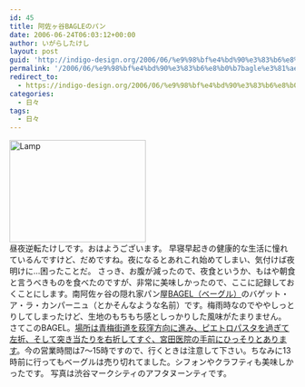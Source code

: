 ```yaml
---
id: 45
title: 阿佐ヶ谷BAGLEのパン
date: 2006-06-24T06:03:12+00:00
author: いがらしたけし
layout: post
guid: 'http://indigo-design.org/2006/06/%e9%98%bf%e4%bd%90%e3%83%b6%e8%b0%b7bagle%e3%81%ae%e3%83%91%e3%83%b3/'
permalink: '/2006/06/%e9%98%bf%e4%bd%90%e3%83%b6%e8%b0%b7bagle%e3%81%ae%e3%83%91%e3%83%b3/'
redirect_to:
  - https://indigo-design.org/2006/06/%e9%98%bf%e4%bd%90%e3%83%b6%e8%b0%b7bagle%e3%81%ae%e3%83%91%e3%83%b3/
categories:
  - 日々
tags:
  - 日々
---
```

<a href="http://www.flickr.com/photos/takeshi81/173157522/" title="Photo Sharing"><img src="http://static.flickr.com/54/173157522_5b7c327908_m.jpg" width="240" height="180" alt="Lamp" border="0" /></a><br />
昼夜逆転たけしです。おはようございます。
早寝早起きの健康的な生活に憧れているんですけど、だめですね。夜になるとあれこれ始めてしまい、気付けば夜明けに…困ったことだ。
さっき、お腹が減ったので、夜食というか、もはや朝食と言うべきものを食べたのですが、非常に美味しかったので、ここに記録しておくことにします。南阿佐ヶ谷の隠れ家パン屋<a href="http://homepage3.nifty.com/bagel/japan/bagel.htm">BAGEL（ベーグル）</a>のバゲット・ア・ラ・カンパーニュ（とかそんなような名前）です。梅雨時なのでややしっとりしてしまったけど、生地のもちもち感としっかりした風味がたまりません。
さてこのBAGEL。<a href="http://local.google.co.jp/local?ie=UTF8&amp;q=%E9%98%BF%E4%BD%90%E3%83%B6%E8%B0%B7+bagel&amp;ll=35.7002,139.633065&amp;spn=0.00406,0.006673&amp;om=1">場所は青梅街道を荻窪方向に進み、ピエトロパスタを過ぎて左折、そして突き当たりを右折してすぐ、宮田医院の手前にひっそりとあります</a>。今の営業時間は7〜15時ですので、行くときは注意して下さい。ちなみに13時前に行ってもベーグルは売り切れてました。シフォンやクラフティも美味しかったです。
写真は渋谷マークシティのアフタヌーンティです。